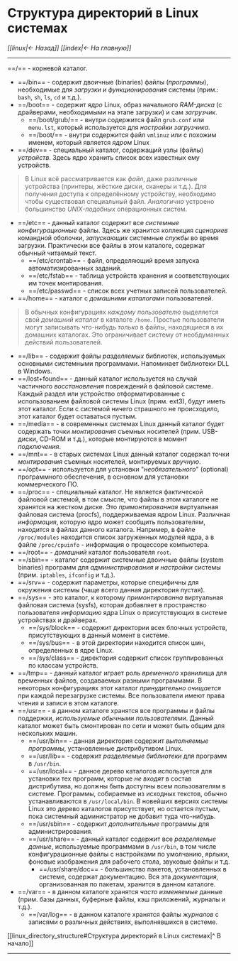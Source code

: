 # Структура директорий в Linux системах

*[[linux|<- Назад]]*
*[[index|<- На главную]]*
***
==/== - корневой каталог.

- ==/bin== - содержит двоичные (binaries) файлы (*программы*), необходимые для *загрузки и функционирования* системы (прим.: `bash`, `sh`, `ls`, `cd` и т.д.).
- ==/boot== - содержит *ядро* Linux, образ начального *RAM-диска* (с драйверами, необходимыми на этапе загрузки) и сам *загрузчик*.
	- ==/boot/grub/== - внутри содержится файл `grub.conf` или `menu.lst`, который используется для *настройки загрузчика*.
	- ==/boot/== - внутри содержится файл `vmlinuz` или с похожим именем, который является *ядром* Linux
- ==/dev== - специальный каталог, содержащий узлы (файлы) *устройств*. Здесь ядро хранить список всех известных ему устройств.

> В Linux всё рассматривается как *файл*, даже различные устройства (принтеры, жёсткие диски, сканеры и т.д.). Для получения доступа к определённому устройству, необходимо чтобы существовал специальный файл. *Аналогично* устроено большинство *UNIX-подобных* операционных систем.

- ==/etc== - данный каталог содержит все *системные конфигурационные* файлы. Здесь же хранится коллекция *сценариев* командной оболочки, *запускающих* системные *службы* во время загрузки. Практически все файлы в этом каталоге, содержат обычный читаемый текст.
	- ==/etc/crontab== - файл, определяющий время запуска автоматизированных заданий.
	- ==/etc/fstab== - таблица устройств хранения и соответствующих им точек монтирования.
	- ==/etc/passwd== - список всех учетных записей пользователей.
- ==/home== - каталог с *домашними каталогами* пользователей.

> В обычных конфигурациях *каждому пользователю* выделяется свой *домашний каталог* в каталоге `/home`. Простые пользователи могут записывать что-нибудь *только* в файлы, находящиеся в их домашних каталогах. Это ограничивает систему от необдуманных действий пользователей.

- ==/lib== - содержит файлы *разделяемых* библиотек, используемых основными системными программами. Напоминает библиотеки DLL в Windows.
- ==/lost+found== - данный каталог используется на случай частичного *восстановления* повреждений в файловой системе. Каждый раздел или устройство отформатированные с использованием файловой системы Linux (прим. ext3), будут иметь этот каталог. Если с системой ничего страшного не происходило, этот каталог будет оставаться пустым.
- ==/media== - в современных системах Linux данный каталог будет содержать точки *монтирования* съемных носителей (прим. USB-диски, CD-ROM и т.д.), которые монтируются в момент *подключения*.
- ==/mnt== - в старых системах Linux данный каталог содержал точки *монтирования* съемных носителей, монтируемых *вручную*.
- ==/opt== - используется для установки "*необязательного*" (optional) программного обеспечения, в основном для установки коммерческого ПО.
- ==/proc== - специальный каталог. Не является фактической файловой системой, в том смысле, что файлы в этом каталоге не хранятся на жестком диске. Это *примонтированная* виртуальная файловая система (procfs), поддерживаемая ядром Linux. Различная *информация*, которую ядро может сообщить пользователям, находится в файлах данного каталога. Например, в файле `/proc/modules` находится список загруженных модулей ядра, а в файле `/proc/cpuinfo` - информация о процессоре компьютера.
- ==/root== - *домашний* каталог пользователя `root`.
- ==/sbin== - каталог содержит системные двоичные файлы (system binaries) программ для *администрирования и настройки* системы (прим. `iptables`, `ifconfig` и т.д.).
- ==/srv== - содержит параметры, которые специфичны для окружения системы (чаще всего данная директория пустая).
- ==/sys== - это каталог, к которому *примонтированна* виртуальная файловая система (sysfs), которая добавляет в пространство пользователя *информацию* ядра Linux о присутствующих в системе устройствах и драйверах.
	- ==/sys/block== - содержит директории всех блочных устройств, присутствующих в данный момент в системе.
	- ==/sys/bus== - в этой директории находится список шин, определенных в ядре Linux.
	- ==/sys/class== - директория содержит список группированных по классам устройств.
- ==/tmp== - данный каталог играет роль *временного* хранилища для временных файлов, создаваемых разными программами. В некоторых конфигурациях этот каталог *принудительно очищается* при каждой перезагрузке системы. Все пользователи имеют права чтения и записи в этом каталоге.
- ==/usr== - в данном каталоге хранятся все программы и файлы поддержки, *используемые обычными пользователями*. Данный каталог может быть смонтирован по сети и может быть общим для нескольких машин.
	- ==/usr/bin== - данная директория содержит *выполняемые программы*, установленные дистрибутивом Linux.
	- ==/usr/lib== - содержит *разделяемые библиотеки* для программ в `/usr/bin`.
	- ==/usr/local== - данное дерево каталогов используется для установки тех программ, которые *не входят* в состав дистрибутива, но должны быть доступны всем пользователям в системе. Программы, собираемые из исходных текстов, обычно устанавливаются в `/usr/local/bin`. В новейших версиях системы Linux это дерево каталогов присутствует, но остается пустым, пока системный администратор не добавит туда что-нибудь.
	- ==/usr/sbin== - содержит *дополнительные* программы для администрирования.
	- ==/usr/share== - данный каталог содержит все *разделяемые данные*, используемые программами в `/usr/bin`, в том числе конфигурационные файлы с настройками по умолчанию, ярлыки, фоновые изображения для рабочего стола, звуковые файлы и т.д.
		- ==/usr/share/doc== - большинство пакетов, установленных в системе, содержат документацию. Вся эта *документация*, организованная по пакетам, хранится в данном каталоге.
- ==/var== - в данном каталоге хранятся *часто изменяемые* данные (прим. базы данных, буферные файлы, кэш приложений, журналы и т.д.).
	- ==/var/log== - в данном каталоге хранятся файлы *журналов* с записями о различных действиях, выполнявшихся в системе.

[[linux_directory_structure#Структура директорий в Linux системах|^ В начало]]
***